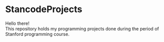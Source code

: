 # StancodeProjects
Hello there!\
This repository holds my programming projects done during the period of Stanford programming course.

